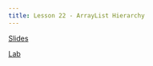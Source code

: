```yaml
---
title: Lesson 22 - ArrayList Hierarchy
---
```


[Slides](https://github.com/novillo-cs/apcsa_material/blob/main/lessons/22_ArrayList_Hierarchy.pdf)

[Lab](https://novillo-cs.github.io/apcsa/labs/lab_04_ArrayList_hierarchy/)
